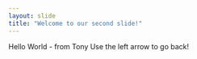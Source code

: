 ```yaml
---
layout: slide
title: "Welcome to our second slide!"
---
```

Hello World - from Tony
Use the left arrow to go back!